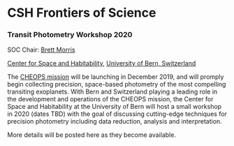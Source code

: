# CSH Frontiers of Science
### Transit Photometry Workshop 2020

SOC Chair: [Brett Morris](https://bmorris3.github.io/unibe/index.html)

[Center for Space and Habitability](https://www.csh.unibe.ch), [University of Bern, Switzerland](https://www.unibe.ch/index_eng.html)

The [CHEOPS mission](https://cheops.unibe.ch/) will be launching in December 2019, and will promply begin collecting precision, space-based photometry of the most compelling transiting exoplanets. With Bern and Switzerland playing a leading role in the development and operations of the CHEOPS mission, the Center for Space and Habitability at the University of Bern will host a small workshop in 2020 (dates TBD) with the goal of discussing cutting-edge techniques for precision photometry including data reduction, analysis and interpretation. 

More details will be posted here as they become available.
